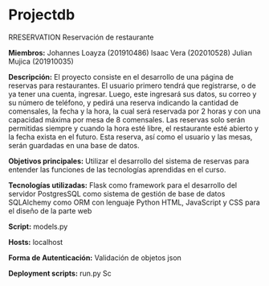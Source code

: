 # Projectdb
RRESERVATION
Reservación de restaurante

**Miembros:**
Johannes Loayza (201910486)
Isaac Vera (202010528)
Julian Mujica (201910035)

**Descripción:**
El proyecto consiste en el desarrollo de una página de reservas para restaurantes. El usuario primero tendrá que registrarse, o de ya tener una cuenta, ingresar. Luego, este ingresará sus datos, su correo y su número de teléfono, y pedirá una reserva indicando la cantidad de comensales, la fecha y la hora, la cual será reservada por 2 horas y con una capacidad máxima por mesa de 8 comensales. Las reservas solo serán permitidas siempre y cuando la hora esté libre, el restaurante esté abierto y la fecha exista en el futuro. Esta reserva, así como el usuario y las mesas, serán guardadas en una base de datos.

**Objetivos principales:**
Utilizar el desarrollo del sistema de reservas para entender las funciones de las tecnologías aprendidas en el curso. 

**Tecnologías utilizadas:**
Flask como framework para el desarrollo del servidor
PostgresSQL como sistema de gestión de base de datos
SQLAlchemy como ORM con lenguaje Python 
HTML, JavaScript y CSS para el diseño de la parte web

**Script:**
models.py

**Hosts:**
localhost

**Forma de Autenticación:**
Validación de objetos json

**Deployment scripts:**
run.py
Sc

